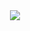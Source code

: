 <body style="display: flex; justify-content: center;">
    <img src="https://github-readme-stats.vercel.app/api?username=marcelnoehre&count_private=true&include_all_commits=true&show_icons=true&theme=radical">
</body>